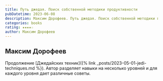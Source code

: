 ```yaml
---
title: Путь джедая. Поиск собственной методики продуктивности
pubDatetime: 2023-06-08
description: Максим Дорофеев. Путь джедая. Поиск собственной методики продуктивности.
categories: books
rating: ★★★★☆
author: Максим Дорофеев
---
```


Максим Дорофеев
---------------

Продолжение [Джедайских техник]({% link _posts/2023-05-01-jedi-techniques.md %}). Автор разделяет навыки на несколько уровней и для каждого уровня дает различные советы.
